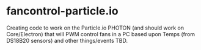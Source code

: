 # fancontrol-particle.io

Creating code to work on the Particle.io PHOTON (and should work on Core/Electron)
that will PWM control fans in a PC based upon Temps (from DS18B20 sensors) and other things/events TBD.
